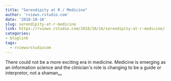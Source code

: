 ```yaml
---
title: "Serendipity at R / Medicine"
author: 'rviews.rstudio.com'
date: '2018-10-16'
slug: serendipity-at-r-medicine
link: https://rviews.rstudio.com/2018/10/16/serendipity-at-r-medicine/
categories:
- bloglink
tags:
  - rviewsrstudiocom
---
```


There could not be a more exciting era in medicine. Medicine is emerging as an information science and the clinician's role is changing to be a guide or interpretor, not a shaman[... <i class="fas fa-external-link-alt"></i>](https://rviews.rstudio.com/2018/10/16/serendipity-at-r-medicine/)

